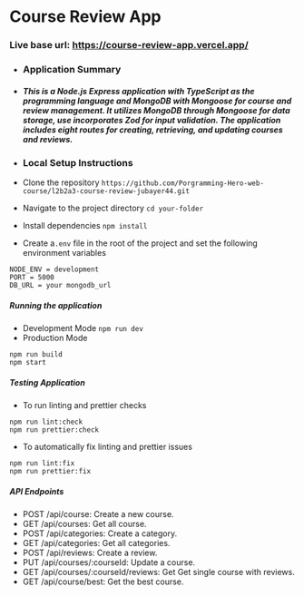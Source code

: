 # Course Review App
### Live base url: https://course-review-app.vercel.app/
- ### Application Summary
- #####  This is a Node.js Express application with TypeScript as the programming language and MongoDB with Mongoose for course and review management. It utilizes MongoDB through Mongoose for data storage, use incorporates Zod for input validation. The application includes eight routes for creating, retrieving, and updating courses and reviews.

- ### Local Setup Instructions
- Clone the repository
 ```https://github.com/Porgramming-Hero-web-course/l2b2a3-course-review-jubayer44.git```
- Navigate to the project directory
```cd your-folder```
- Install dependencies
```npm install```
- Create a```.env``` file in the root of the project and set the following environment variables
 ```
NODE_ENV = development
PORT = 5000
DB_URL = your mongodb_url
```
##### Running the application
- Development Mode
```npm run dev```
- Production Mode
```
npm run build
npm start
```
##### Testing Application
- To run linting and prettier checks
```
npm run lint:check
npm run prettier:check
```
- To automatically fix linting and prettier issues
```
npm run lint:fix
npm run prettier:fix
```
##### API Endpoints
- POST /api/course: Create a new course.
- GET /api/courses: Get all course.
- POST /api/categories: Create a category.
- GET /api/categories: Get all categories.
- POST /api/reviews: Create a review.
- PUT /api/courses/:courseId: Update a course.
- GET /api/courses/:courseId/reviews: Get Get single course with reviews.
- GET /api/course/best: Get the best course.

